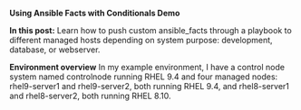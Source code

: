 **Using Ansible Facts with Conditionals Demo**

**In this post:**
Learn how to push custom ansible_facts through a playbook to different managed hosts depending on system purpose: development, database, or webserver.

**Environment overview**
In my example environment, I have a control node system named controlnode running RHEL 9.4 and four managed nodes: rhel9-server1 and rhel9-server2, both running RHEL 9.4, and rhel8-server1 and rhel8-server2, both running RHEL 8.10.
